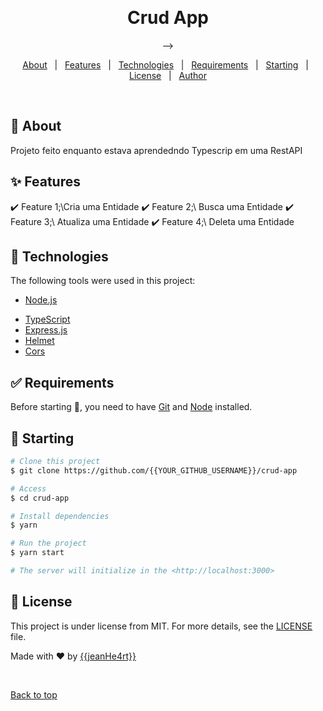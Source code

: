 <div align="center" id="top"> 
<!--   <img src="./.github/app.gif" alt="Crud App" /> -->

  &#xa0;

  <!-- <a href="https://crudapp.netlify.app">Demo</a> -->
</div>

<h1 align="center">Crud App</h1>

<p align="center">
  <!-- <img alt="Github top language" src="https://img.shields.io/github/languages/top/{{YOUR_GITHUB_USERNAME}}/crud-app?color=56BEB8">

  <!-- <img alt="Github language count" src="https://img.shields.io/github/languages/count/{{YOUR_GITHUB_USERNAME}}/crud-app?color=56BEB8"> -->

  <!-- <img alt="Repository size" src="https://img.shields.io/github/repo-size/{{YOUR_GITHUB_USERNAME}}/crud-app?color=56BEB8"> -->

  <!-- <img alt="License" src="https://img.shields.io/github/license/{{YOUR_GITHUB_USERNAME}}/crud-app?color=56BEB8"> --> -->

  <!-- <img alt="Github issues" src="https://img.shields.io/github/issues/{{YOUR_GITHUB_USERNAME}}/crud-app?color=56BEB8" /> -->

  <!-- <img alt="Github forks" src="https://img.shields.io/github/forks/{{YOUR_GITHUB_USERNAME}}/crud-app?color=56BEB8" /> -->

  <!-- <img alt="Github stars" src="https://img.shields.io/github/stars/{{YOUR_GITHUB_USERNAME}}/crud-app?color=56BEB8" /> -->
</p>

<!-- Status -->

<!-- <h4 align="center"> 
	🚧  Crud App 🚀 Under construction...  🚧
</h4> 

<hr> -->

<p align="center">
  <a href="#dart-about">About</a> &#xa0; | &#xa0; 
  <a href="#sparkles-features">Features</a> &#xa0; | &#xa0;
  <a href="#rocket-technologies">Technologies</a> &#xa0; | &#xa0;
  <a href="#white_check_mark-requirements">Requirements</a> &#xa0; | &#xa0;
  <a href="#checkered_flag-starting">Starting</a> &#xa0; | &#xa0;
  <a href="#memo-license">License</a> &#xa0; | &#xa0;
  <a href="https://github.com/{{YOUR_GITHUB_USERNAME}}" target="_blank">Author</a>
</p>

<br>

## :dart: About ##

Projeto feito enquanto estava aprendedndo Typescrip em uma RestAPI

## :sparkles: Features ##

:heavy_check_mark: Feature 1;\Cria uma Entidade
:heavy_check_mark: Feature 2;\ Busca uma Entidade
:heavy_check_mark: Feature 3;\ Atualiza uma Entidade
:heavy_check_mark: Feature 4;\ Deleta uma Entidade

## :rocket: Technologies ##

The following tools were used in this project:

<!-- - [Expo](https://expo.io/) -->
- [Node.js](https://nodejs.org/en/)
<!-- - [React](https://pt-br.reactjs.org/) -->
<!-- - [React Native](https://reactnative.dev/) -->
- [TypeScript](https://www.typescriptlang.org/)
- [Express.js](https://expressjs.com/)
- [Helmet](https://github.com/helmetjs/helmet)
- [Cors](https://github.com/expressjs/cors)

## :white_check_mark: Requirements ##

Before starting :checkered_flag:, you need to have [Git](https://git-scm.com) and [Node](https://nodejs.org/en/) installed.

## :checkered_flag: Starting ##

```bash
# Clone this project
$ git clone https://github.com/{{YOUR_GITHUB_USERNAME}}/crud-app

# Access
$ cd crud-app

# Install dependencies
$ yarn

# Run the project
$ yarn start

# The server will initialize in the <http://localhost:3000>
```

## :memo: License ##

This project is under license from MIT. For more details, see the [LICENSE](LICENSE.md) file.


Made with :heart: by <a href="https://github.com/{{YOUR_GITHUB_USERNAME}}" target="_blank">{{jeanHe4rt}}</a>

&#xa0;

<a href="#top">Back to top</a>
